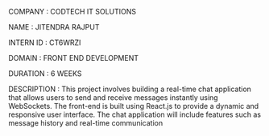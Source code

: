 COMPANY : CODTECH IT SOLUTIONS

NAME : JITENDRA RAJPUT

INTERN ID : CT6WRZI

DOMAIN : FRONT END DEVELOPMENT

DURATION : 6 WEEKS

DESCRIPTION : This project involves building a real-time chat application that allows users to send and receive messages instantly using WebSockets. The front-end is built using React.js to provide a dynamic and responsive user interface. The chat application will include features such as message history and real-time communication
